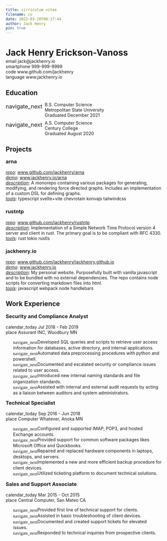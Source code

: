 ```yaml
---
title: cirriculum vitae
filename: cv
date: 2022-03-20T00:17:44
author: Jack Henry
pin: true
---
```


# Jack Henry Erickson-Vanoss
<div class="flex-align-center">
  <span class="material-icons mr-4">email</span>
  <span>jack@jackhenry.io</span>
</div>
<div class="flex-align-center">
  <span class="material-icons mr-4">smartphone</span>
  <span>999-999-9999</span>
</div>
<div class="flex-align-center">
  <span class="material-icons mr-4">code</span>
  <span>www.github.com/jackhenry</span>
</div>
<div class="flex-align-center">
  <span class="material-icons mr-4">language</span>
  <span>www.jackhenry.io</span>
</div>

## Education
<div class="education-flex">
<span id="school-icon" class="material-icons">navigate_next</span>
B.S. Computer Science<br/>Metropolitan State University<br/>Graduated December 2021
</div>

<div id="as" class="education-flex">
<span id="school-icon" class="material-icons">navigate_next</span>
A.S. Computer Science<br/>Century College<br/>Graduated August 2020</p>
</div>

## Projects
### arna
_repo_: www.github.com/jackhenry/arna

_demo_: www.jackhenry.io/arna

_description_: A monorepo containing various packages for generating, modifying, and rendering force directed graphs.
Includes an implementation of a custom DSL for defining graphs.

_tools_: <span class="tools-list"><span>typescript</span> <span>svelte+vite</span> <span>chevrotain</span> <span>konvajs</span> <span>tailwindcss</span></span>

### rustntp
_repo_: www.github.com/jackhenry/rustntp

_description_: Implementation of a Simple Network Time Protocol version 4 server and client in rust. The primary goal is to be
compliant with RFC 4330.

_tools_: <span class="tools-list"><span>rust</span> <span>tokio</span> <span>rustls</span></span>

### jackhenry.io
_repo_: www.github.com/jackhenry/jackhenry.github.io

_demo_: www.jackhenry.io

_description_: My personal website. Purposefully built with vanilla javascript and to be bundled with no external dependencies. The repo contains node scripts for converting markdown files into html.

_tools_: <span class="tools-list"><span>javascript</span> <span>webpack</span> <span>node</span> <span>handlebars</span></span>


## Work Experience
### Security and Compliance Analyst
<span class="flex-align-center"><span class="material-icons mr-4">calendar_today</span>Jul 2018 - Feb 2019</span>
<span class="flex-align-center"><span class="material-icons mr-4">place</span>Assurant INC, Woodbury MN</span>

- Developed SQL queries and scripts to retrieve user access information for databases, active directory, and internal applications.
- Automated data preprocessing procedures with python and powershell.
- Documented and escalated security or compliance issues related to user access.
- Introduced new internal naming standards and file organization standards.
- Assisted with internal and external audit requests by acting as a liaison between auditors and system administrators.

### Technical Specialist
<span class="flex-align-center"><span class="material-icons mr-4">calendar_today</span>Sep 2016 - Jun 2018</span>
<span class="flex-align-center"><span class="material-icons mr-4">place</span>Computer Whatever, Anoka MN</span>

- Configured and supported IMAP, POP3, and hosted Exchange accounts.
- Provided support for common software packages likes Microsoft Office and Quickbooks.
- Repaired and replaced hardware components in laptops, desktops, and servers.
- Implemented a new and more efficient backup procedure for client devices.
- Utilized ticketing platform to document technical solutions.

### Sales and Support Associate
<span class="flex-align-center"><span class="material-icons mr-4">calendar_today</span>Mar 2015 - Oct 2015</span>
<span class="flex-align-center"><span class="material-icons mr-4">place</span>Central Computer, San Mateo CA</span>

- Provided first line of technical support for clients.
- Assisted in basic troubleshooting of client devices.
- Documented and created support tickets for elevated issues.
- Responded to technical inquiries from prospective clients.

<script>
  document.write('<link href="https://fonts.googleapis.com/icon?family=Material+Icons" rel="stylesheet">');
  document.getElementById('jack-henry-erickson-vanoss').innerHTML = 'Jack Henry';
  const secretMode = () => {
    const head  = document.getElementsByTagName('head')[0];
    const link  = document.createElement('link');
    link.id   = 'secret';
    link.rel  = 'stylesheet';
    link.type = 'text/css';
    link.href = '../assets/css/resume.css';
    link.media = 'all';
    head.appendChild(link);
    document.getElementById('head').remove();
    document.getElementById('subhead').remove();
    document.getElementById('jack-henry-erickson-vanoss').innerHTML = 'Jack Henry Erickson-Vanoss';
  }

  let clickCount = 0;
  let secretModeEnabled = false;
  document.getElementById('jack-henry-erickson-vanoss').addEventListener('click', () => {
    clickCount += 1;
    if (clickCount === 3 && !secretModeEnabled) {
      secretModeEnabled = !secretModeEnabled;
      secretMode();
    }
  })
</script>

<style>
  h1, h3 {
    border-bottom: 0px !important;
  }
  p {
    margin-bottom: 0px;
    margin-top: 0px;
  }
  ul {
    list-style-type: none;
  }
  li:before {
    font-family: 'Material Icons';
    content: 'navigate_next';
    vertical-align: -7%;
  }
  em {
    padding-left: 0px;
    text-decoration: underline;
    color: var(--link-hover-color);
  }
  #as {
    margin-top: 8px;
  }
  .tools-list > span:nth-child(odd) {
    color: var(--secondary-fg-color);
  }
  #arna {
    margin-top: 0px;
  }
  #security-and-compliance-analyst {
    margin-top: 0px;
  }
  #technical-specialist {
    margin-top: 0px;
  }
  #sales-and-support-associate {
    margin-top: 0px;
  }
  em {
    background-color: unset !important;
  }
  .material-icons {
    font-size: 14px;
  }
  .education-flex {
    display: flex;
    align-items: center;
  }
  .flex-align-center {
    display: flex;
    align-items: center;
  }
  .mr-4 {
    margin-right: 4px;
  }
  #school-icon {
    font-size: 18px;
    margin-top: 4px;
    margin-right: 8px;
    place-self: start;
  }
  #jack-henry-erickson-vanoss {
    margin-bottom: 2px;
  }
</style>
